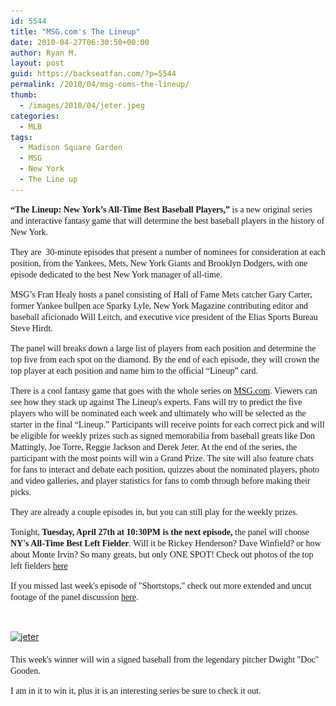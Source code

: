 ```yaml
---
id: 5544
title: "MSG.com's The Lineup"
date: 2010-04-27T06:30:50+00:00
author: Ryan M.
layout: post
guid: https://backseatfan.com/?p=5544
permalink: /2010/04/msg-coms-the-lineup/
thumb:
  - /images/2010/04/jeter.jpeg
categories:
  - MLB
tags:
  - Madison Square Garden
  - MSG
  - New York
  - The Line up
---
```


<div class="entry">
  <p>
    <strong><span style="font-family: georgia, palatino;">“The Lineup: New York’s All-Time Best Baseball Players,”</span></strong><span style="font-family: georgia, palatino;"> is a new original series and interactive fantasy game that will determine the best baseball players in the history of New York. </span>
  </p>

  <p>
    <span style="font-family: georgia, palatino;">They are  30-minute episodes that present a number of nominees for consideration at each position, from the Yankees, Mets, New York Giants and Brooklyn Dodgers, with one episode dedicated to the best New York manager of all-time. </span>
  </p>

  <p>
    <span style="font-family: georgia, palatino;">MSG’s Fran Healy hosts a panel consisting of Hall of Fame Mets catcher Gary Carter, former Yankee bullpen ace Sparky Lyle, New York Magazine contributing editor and baseball aficionado Will Leitch, and executive vice president of the Elias Sports Bureau Steve Hirdt. </span>
  </p>

  <p>
    <span style="font-family: georgia, palatino;">The panel will breaks down a large list of players from each position and determine the top five from each spot on the diamond. By the end of each episode, they will crown the top player at each position and name him to the official “Lineup” card. </span>
  </p>

  <p>
    <span style="font-family: georgia, palatino;">There is a cool fantasy game that goes with the whole series on <a href="http://www.msg.com/tv/shows/the-lineup">MSG.com</a></span><span style="font-family: georgia, palatino;">. Viewers can see how they stack up against The Lineup's experts. Fans will try to predict the five players who will be nominated each week and ultimately who will be selected as the starter in the final “Lineup.” Participants will receive points for each correct pick and will be eligible for weekly prizes such as signed memorabilia from baseball greats like Don Mattingly, Joe Torre, Reggie Jackson and Derek Jeter. At the end of the series, the participant with the most points will win a Grand Prize. The site will also feature chats for fans to interact and debate each position, quizzes about the nominated players, photo and video galleries, and player statistics for fans to comb through before making their picks.</span>
  </p>

  <p>
    <span style="font-family: georgia, palatino;">They are already a couple episodes in, but you can still play for the weekly prizes. </span>
  </p>

  <p>
    <span style="font-family: georgia, palatino;">Tonight, </span><span><strong><span style="font-family: georgia, palatino;">Tuesday, April 27th at 10:30PM is the next episode, </span></strong></span><span><span style="font-family: georgia, palatino;">the panel will choose </span><strong><span style="font-family: georgia, palatino;">NY's All-Time Best</span></strong><strong><span style="font-family: georgia, palatino;"> Left Fielder</span></strong><span style="font-family: georgia, palatino;">. Will it be Rickey Henderson? Dave Winfield? or how about Monte Irvin? So many greats, but only ONE SPOT! Check out photos of the top left fielders </span><a href="http://www.msg.com/tv/shows/the-lineup"><span style="font-family: georgia, palatino;">here</span></a></span>
  </p>

  <p>
    <span style="font-family: georgia, palatino;">If you missed last week's episode of "Shortstops," check out more extended and uncut footage of the panel discussion </span><a href="http://www.msg.com/tv/shows/the-lineup/episode-5-the-shortstops-extended-and-uncut-panel-discussion-1.38079"><span style="font-family: georgia, palatino;">here</span></a><span style="font-family: georgia, palatino;">.</span>
  </p>

  <p>
    <span style="font-family: georgia, palatino;"><br /> </span>
  </p>

  <p>
    <span><a href="/images/2010/04/jeter.jpeg"><img class="aligncenter size-full wp-image-5545" title="jeter" src="/images/2010/04/jeter.jpeg" alt="jeter" width="361" height="480" srcset="/images/2010/04/jeter.jpeg 361w, /images/2010/04/jeter-225x300.jpeg 225w" sizes="(max-width: 361px) 100vw, 361px" /></a><span style="font-family: georgia, palatino;"><br /> </span></span><span><span style="font-family: georgia, palatino;"><br /> </span></span><span><span style="font-family: georgia, palatino;"> This week's winner will win a signed baseball from the legendary pitcher Dwight "Doc" Gooden.</span></span>
  </p>

  <p>
    <span style="font-family: georgia, palatino;">I am in it to win it, plus it is an interesting series be sure to check it out.</span>
  </p>
</div>
